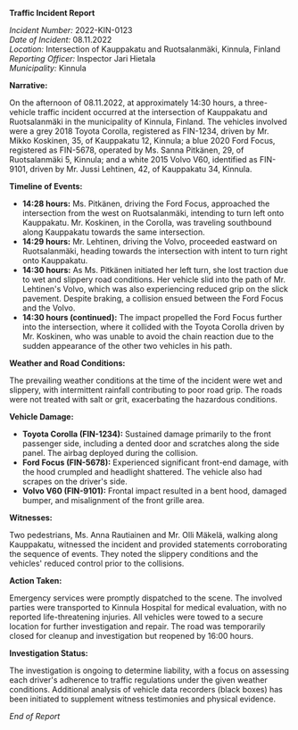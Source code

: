 **Traffic Incident Report**

*Incident Number:* 2022-KIN-0123  
*Date of Incident:* 08.11.2022  
*Location:* Intersection of Kauppakatu and Ruotsalanmäki, Kinnula, Finland  
*Reporting Officer:* Inspector Jari Hietala  
*Municipality:* Kinnula  

**Narrative:**

On the afternoon of 08.11.2022, at approximately 14:30 hours, a three-vehicle traffic incident occurred at the intersection of Kauppakatu and Ruotsalanmäki in the municipality of Kinnula, Finland. The vehicles involved were a grey 2018 Toyota Corolla, registered as FIN-1234, driven by Mr. Mikko Koskinen, 35, of Kauppakatu 12, Kinnula; a blue 2020 Ford Focus, registered as FIN-5678, operated by Ms. Sanna Pitkänen, 29, of Ruotsalanmäki 5, Kinnula; and a white 2015 Volvo V60, identified as FIN-9101, driven by Mr. Jussi Lehtinen, 42, of Kauppakatu 34, Kinnula.

**Timeline of Events:**

- **14:28 hours:** Ms. Pitkänen, driving the Ford Focus, approached the intersection from the west on Ruotsalanmäki, intending to turn left onto Kauppakatu. Mr. Koskinen, in the Corolla, was traveling southbound along Kauppakatu towards the same intersection.
- **14:29 hours:** Mr. Lehtinen, driving the Volvo, proceeded eastward on Ruotsalanmäki, heading towards the intersection with intent to turn right onto Kauppakatu.
- **14:30 hours:** As Ms. Pitkänen initiated her left turn, she lost traction due to wet and slippery road conditions. Her vehicle slid into the path of Mr. Lehtinen's Volvo, which was also experiencing reduced grip on the slick pavement. Despite braking, a collision ensued between the Ford Focus and the Volvo.
- **14:30 hours (continued):** The impact propelled the Ford Focus further into the intersection, where it collided with the Toyota Corolla driven by Mr. Koskinen, who was unable to avoid the chain reaction due to the sudden appearance of the other two vehicles in his path.

**Weather and Road Conditions:**

The prevailing weather conditions at the time of the incident were wet and slippery, with intermittent rainfall contributing to poor road grip. The roads were not treated with salt or grit, exacerbating the hazardous conditions.

**Vehicle Damage:**

- **Toyota Corolla (FIN-1234):** Sustained damage primarily to the front passenger side, including a dented door and scratches along the side panel. The airbag deployed during the collision.
- **Ford Focus (FIN-5678):** Experienced significant front-end damage, with the hood crumpled and headlight shattered. The vehicle also had scrapes on the driver's side.
- **Volvo V60 (FIN-9101):** Frontal impact resulted in a bent hood, damaged bumper, and misalignment of the front grille area.

**Witnesses:**

Two pedestrians, Ms. Anna Rautiainen and Mr. Olli Mäkelä, walking along Kauppakatu, witnessed the incident and provided statements corroborating the sequence of events. They noted the slippery conditions and the vehicles' reduced control prior to the collisions.

**Action Taken:**

Emergency services were promptly dispatched to the scene. The involved parties were transported to Kinnula Hospital for medical evaluation, with no reported life-threatening injuries. All vehicles were towed to a secure location for further investigation and repair. The road was temporarily closed for cleanup and investigation but reopened by 16:00 hours.

**Investigation Status:**

The investigation is ongoing to determine liability, with a focus on assessing each driver's adherence to traffic regulations under the given weather conditions. Additional analysis of vehicle data recorders (black boxes) has been initiated to supplement witness testimonies and physical evidence.

*End of Report*